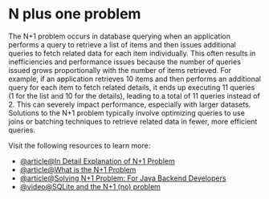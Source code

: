 # N plus one problem

The N+1 problem occurs in database querying when an application performs a query to retrieve a list of items and then issues additional queries to fetch related data for each item individually. This often results in inefficiencies and performance issues because the number of queries issued grows proportionally with the number of items retrieved. For example, if an application retrieves 10 items and then performs an additional query for each item to fetch related details, it ends up executing 11 queries (1 for the list and 10 for the details), leading to a total of 11 queries instead of 2. This can severely impact performance, especially with larger datasets. Solutions to the N+1 problem typically involve optimizing queries to use joins or batching techniques to retrieve related data in fewer, more efficient queries.

Visit the following resources to learn more:

- [@article@In Detail Explanation of N+1 Problem](https://medium.com/doctolib/understanding-and-fixing-n-1-query-30623109fe89)
- [@article@What is the N+1 Problem](https://planetscale.com/blog/what-is-n-1-query-problem-and-how-to-solve-it)
- [@article@Solving N+1 Problem: For Java Backend Developers](https://dev.to/jackynote/solving-the-notorious-n1-problem-optimizing-database-queries-for-java-backend-developers-2o0p)
- [@video@SQLite and the N+1 (no) problem](https://www.youtube.com/watch?v=qPfAQY_RahA)
